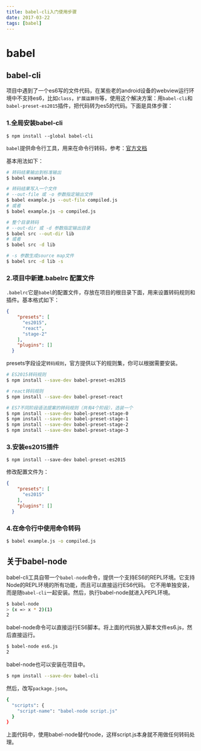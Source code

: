 ```yaml
---
title: babel-cli入门使用步骤
date: 2017-03-22
tags: [babel]
---
```


# babel

## babel-cli

项目中遇到了一个es6写的文件代码，在某些老的android设备的webview运行环境中不支持es6，比如`class`，`扩展运算符`等，使用这个解决方案：用`babel-cli`和`babel-preset-es2015`插件，把代码转为es5的代码。下面是具体步骤：


### 1.全局安装babel-cli

`$ npm install --global babel-cli`

`babel`提供命令行工具，用来在命令行转码，参考：[官方文档](http://babeljs.cn/docs/usage/cli/)

基本用法如下：

```bash
# 转码结果输出到标准输出
$ babel example.js

# 转码结果写入一个文件
# --out-file 或 -o 参数指定输出文件
$ babel example.js --out-file compiled.js
# 或者
$ babel example.js -o compiled.js

# 整个目录转码
# --out-dir 或 -d 参数指定输出目录
$ babel src --out-dir lib
# 或者
$ babel src -d lib

# -s 参数生成source map文件
$ babel src -d lib -s
```

### 2.项目中新建.babelrc 配置文件

`.babelrc`它是`babel`的配置文件，存放在项目的根目录下面，用来设置转码规则和插件。基本格式如下：

```json
{
    "presets": [
      "es2015",
      "react",
      "stage-2"
    ],
    "plugins": []
  }
```

presets字段设定`转码规则`，官方提供以下的规则集，你可以根据需要安装。

```bash
# ES2015转码规则
$ npm install --save-dev babel-preset-es2015

# react转码规则
$ npm install --save-dev babel-preset-react

# ES7不同阶段语法提案的转码规则（共有4个阶段），选装一个
$ npm install --save-dev babel-preset-stage-0
$ npm install --save-dev babel-preset-stage-1
$ npm install --save-dev babel-preset-stage-2
$ npm install --save-dev babel-preset-stage-3
```
### 3.安装es2015插件

`$ npm install --save-dev babel-preset-es2015`

修改配置文件为：

```json
{
    "presets": [
      "es2015"
    ],
    "plugins": []
  }
```

### 4.在命令行中使用命令转码


```bash
$ babel example.js -o compiled.js
```

## 关于babel-node

babel-cli工具自带一个`babel-node`命令，提供一个支持ES6的REPL环境。它支持Node的REPL环境的所有功能，而且可以直接运行ES6代码。
它不用单独安装，而是随`babel-cli`一起安装。然后，执行babel-node就进入PEPL环境。

```bash
$ babel-node
> (x => x * 2)(1)
2
```

babel-node命令可以直接运行ES6脚本。将上面的代码放入脚本文件es6.js，然后直接运行。

```bash
$ babel-node es6.js
2
```
babel-node也可以安装在项目中。


```bash
$ npm install --save-dev babel-cli
```

然后，改写`package.json`。

```bash
{
  "scripts": {
    "script-name": "babel-node script.js"
  }
}
```

上面代码中，使用babel-node替代node，这样script.js本身就不用做任何转码处理。

